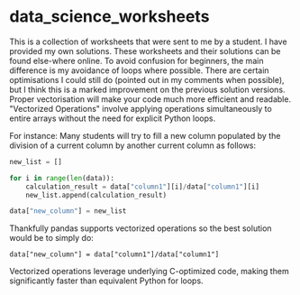 # data_science_worksheets
This is a collection of worksheets that were sent to me by a student. I have provided my own solutions. 
These worksheets and their solutions can be found else-where online. 
To avoid confusion for beginners, the main difference is my avoidance of loops where possible. 
There are certain optimisations I could still do (pointed out in my comments when possible), but I think this is a marked improvement on the previous solution versions. 
Proper vectorisation will make your code much more efficient and readable. 
"Vectorized Operations" involve applying operations simultaneously to entire arrays without the need for explicit Python loops.

For instance: 
Many students will try to fill a new column populated by the division of a current column by another current column as follows:
```python
new_list = []

for i in range(len(data)):
    calculation_result = data["column1"][i]/data["column1"][i]
    new_list.append(calculation_result)

data["new_column"] = new_list
```
Thankfully pandas supports vectorized operations so the best solution would be to simply do:

`data["new_column"] = data["column1"]/data["column1"]`

Vectorized operations leverage underlying C-optimized code, making them significantly faster than equivalent Python for loops.
